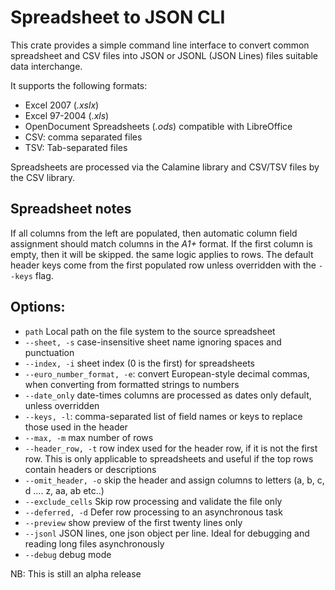 # Spreadsheet to JSON CLI

This crate provides a simple command line interface to convert common spreadsheet and CSV files into JSON or JSONL (JSON Lines) files suitable data interchange.

It supports the following formats:

- Excel 2007 (*.xslx*)
- Excel 97-2004 (*.xls*)
- OpenDocument Spreadsheets (*.ods*) compatible with LibreOffice
- CSV: comma separated files
- TSV: Tab-separated files 

Spreadsheets are processed via the Calamine library and CSV/TSV files by the CSV library.

## Spreadsheet notes

If all columns from the left are populated, then automatic column field assignment should match columns in the *A1+* format. If the first column is empty, then it will be skipped. the same logic applies to rows. The default header keys come from the first populated row unless overridden with the ```--keys``` flag.


## Options:
- ```path``` Local path on the file system to the source spreadsheet
- ```--sheet, -s``` case-insensitive sheet name ignoring spaces and punctuation
- ```--index, -i``` sheet index (0 is the first) for spreadsheets
- ```--euro_number_format, -e```: convert European-style decimal commas, when converting from formatted strings to numbers
- ```--date_only``` date-times columns are processed as dates only default, unless overridden
- ```--keys, -l```: comma-separated list of field names or keys to replace those used in the header
- ```--max, -m``` max number of rows
- ```--header_row, -t``` row index used for the header row, if it is not the first row. This is only applicable to spreadsheets and useful if the top rows contain headers or descriptions
- ```--omit_header, -o``` skip the header and assign columns to letters (a, b, c, d .... z, aa, ab etc..)
- ```--exclude_cells``` Skip row processing and validate the file only
- ```--deferred, -d``` Defer row processing to an asynchronous task
- ```--preview``` show preview of the first twenty lines only
- ```--jsonl``` JSON lines, one json object per line. Ideal for debugging and reading long files asynchronously
- ```--debug``` debug mode

NB: This is still an alpha release
